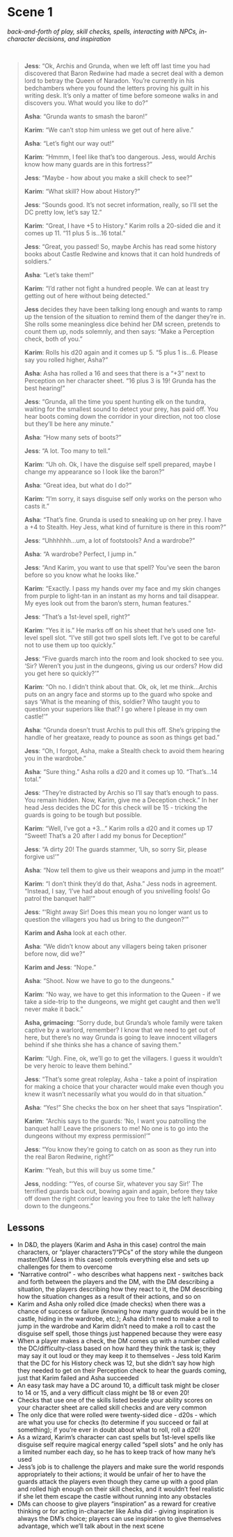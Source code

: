 # Scene 1  

*back-and-forth of play, skill checks, spells, interacting with NPCs, in-character decisions, and inspiration*  

<br/>

> **Jess**: “Ok, Archis and Grunda, when we left off last time you had discovered that Baron Redwine had made a secret deal with a demon lord to betray the Queen of Naradon. You’re currently in his bedchambers where you found the letters proving his guilt in his writing desk. It’s only a matter of time before someone walks in and discovers you. What would you like to do?”
>
> **Asha**: “Grunda wants to smash the baron!”
>
> **Karim**: “We can’t stop him unless we get out of here alive.”
>
> **Asha**: “Let’s fight our way out!”
>
> **Karim**: “Hmmm, I feel like that’s too dangerous. Jess, would Archis know how many guards are in this fortress?”
>
> **Jess**: “Maybe - how about you make a skill check to see?”
>
> **Karim**: “What skill? How about History?”
>
> **Jess**: “Sounds good. It’s not secret information, really, so I’ll set the DC pretty low, let’s say 12.”
>
> **Karim**: “Great, I have +5 to History.” Karim rolls a 20-sided die and it comes up 11. “11 plus 5 is…16 total.”
>
> **Jess**: “Great, you passed! So, maybe Archis has read some history books about Castle Redwine and knows that it can hold hundreds of soldiers.”
>
> **Asha**: “Let’s take them!”
>
> **Karim**: “I’d rather not fight a hundred people. We can at least try getting out of here without being detected.”
>
> **Jess** decides they have been talking long enough and wants to ramp up the tension of the situation to remind them of the danger they’re in. She rolls some meaningless dice behind her DM screen, pretends to count them up, nods solemnly, and then says: “Make a Perception check, both of you.”
>
> **Karim**: Rolls his d20 again and it comes up 5. “5 plus 1 is…6. Please say you rolled higher, Asha?”
>
> **Asha**: Asha has rolled a 16 and sees that there is a “+3” next to Perception on her character sheet. “16 plus 3 is 19! Grunda has the best hearing!”
>
> **Jess**: “Grunda, all the time you spent hunting elk on the tundra, waiting for the smallest sound to detect your prey, has paid off. You hear boots coming down the corridor in your direction, not too close but they’ll be here any minute.”
>
> **Asha**: “How many sets of boots?”
>
> **Jess**: “A lot. Too many to tell.”
>
> **Karim**: “Uh oh. Ok, I have the disguise self spell prepared, maybe I change my appearance so I look like the baron?”
>
> **Asha**: “Great idea, but what do I do?”
>
> **Karim**: “I’m sorry, it says disguise self only works on the person who casts it.”
>
> **Asha**: “That’s fine. Grunda is used to sneaking up on her prey. I have a +4 to Stealth. Hey Jess, what kind of furniture is there in this room?”
>
> **Jess**: “Uhhhhhh…um, a lot of footstools? And a wardrobe?”
>
> **Asha**: “A wardrobe? Perfect, I jump in.”
>
> **Jess**: “And Karim, you want to use that spell? You’ve seen the baron before so you know what he looks like.”
>
> **Karim**: “Exactly. I pass my hands over my face and my skin changes from purple to light-tan in an instant as my horns and tail disappear. My eyes look out from the baron’s stern, human features.”
>
> **Jess**: “That’s a 1st-level spell, right?”
>
> **Karim**: “Yes it is.” He marks off on his sheet that he’s used one 1st-level spell slot. “I’ve still got two spell slots left. I’ve got to be careful not to use them up too quickly.”
>
> **Jess**: “Five guards march into the room and look shocked to see you. ‘Sir? Weren’t you just in the dungeons, giving us our orders? How did you get here so quickly?’”
>
> **Karim**: “Oh no. I didn’t think about that. Ok, ok, let me think…Archis puts on an angry face and storms up to the guard who spoke and says ‘What is the meaning of this, soldier? Who taught you to question your superiors like that? I go where I please in my own castle!’”
>
> **Asha**: “Grunda doesn’t trust Archis to pull this off. She’s gripping the handle of her greataxe, ready to pounce as soon as things get bad.”
>
> **Jess**: “Oh, I forgot, Asha, make a Stealth check to avoid them hearing you in the wardrobe.”
>
> **Asha**: “Sure thing.” Asha rolls a d20 and it comes up 10. “That’s…14 total.”
>
> **Jess**: “They’re distracted by Archis so I’ll say that’s enough to pass. You remain hidden. Now, Karim, give me a Deception check.” In her head Jess decides the DC for this check will be 15 - tricking the guards is going to be tough but possible.
>
> **Karim**: “Well, I’ve got a +3…” Karim rolls a d20 and it comes up 17 “Sweet! That’s a 20 after I add my bonus for Deception!”
>
> **Jess**: “A dirty 20! The guards stammer, ‘Uh, so sorry Sir, please forgive us!’”
>
> **Asha**: “Now tell them to give us their weapons and jump in the moat!”
>
> **Karim**: “I don’t think they’d do that, Asha.” Jess nods in agreement. “Instead, I say, ‘I’ve had about enough of you snivelling fools! Go patrol the banquet hall!’”
>
> **Jess**: “‘Right away Sir! Does this mean you no longer want us to question the villagers you had us bring to the dungeon?’”
>
> **Karim and Asha** look at each other.
>
> **Asha**: “We didn’t know about any villagers being taken prisoner before now, did we?”
>
> **Karim and Jess**: “Nope.”
>
> **Asha**: “Shoot. Now we have to go to the dungeons.”
>
> **Karim**: “No way, we have to get this information to the Queen - if we take a side-trip to the dungeons, we might get caught and then we’ll never make it back.”
>
> **Asha, grimacing**: “Sorry dude, but Grunda’s whole family were taken captive by a warlord, remember? I know that we need to get out of here, but there’s no way Grunda is going to leave innocent villagers behind if she thinks she has a chance of saving them.”
>
> **Karim**: “Ugh. Fine, ok, we’ll go to get the villagers. I guess it wouldn’t be very heroic to leave them behind.”
>
> **Jess**: “That’s some great roleplay, Asha - take a point of inspiration for making a choice that your character would make even though you knew it wasn’t necessarily what you would do in that situation.”
>
> **Asha**: “Yes!” She checks the box on her sheet that says “Inspiration”.
>
> **Karim**: “Archis says to the guards: ‘No, I want you patrolling the banquet hall! Leave the prisoners to me! No one is to go into the dungeons without my express permission!’”
>
> **Jess**: “You know they’re going to catch on as soon as they run into the real Baron Redwine, right?”
>
> **Karim**: “Yeah, but this will buy us some time.”
>
> **Jess**, nodding: “‘Yes, of course Sir, whatever you say Sir!’ The terrified guards back out, bowing again and again, before they take off down the right corridor leaving you free to take the left hallway down to the dungeons.”

## Lessons

- In D&D, the players (Karim and Asha in this case) control the main characters, or “player characters”/“PCs” of the story while the dungeon master/DM (Jess in this case) controls everything else and sets up challenges for them to overcome
- “Narrative control” - who describes what happens next - switches back and forth between the players and the DM, with the DM describing a situation, the players describing how they react to it, the DM describing how the situation changes as a result of their actions, and so on
- Karim and Asha only rolled dice (made checks) when there was a chance of success or failure (knowing how many guards would be in the castle, hiding in the wardrobe, etc.); Asha didn’t need to make a roll to jump in the wardrobe and Karim didn’t need to make a roll to cast the disguise self spell, those things just happened because they were easy
- When a player makes a check, the DM comes up with a number called the DC/difficulty-class based on how hard they think the task is; they may say it out loud or they may keep it to themselves - Jess told Karim that the DC for his History check was 12, but she didn’t say how high they needed to get on their Perception check to hear the guards coming, just that Karim failed and Asha succeeded
- An easy task may have a DC around 10, a difficult task might be closer to 14 or 15, and a very difficult class might be 18 or even 20!
- Checks that use one of the skills listed beside your ability scores on your character sheet are called skill checks and are very common
- The only dice that were rolled were twenty-sided dice - d20s - which are what you use for checks (to determine if you succeed or fail at something); if you’re ever in doubt about what to roll, roll a d20!
- As a wizard, Karim’s character can cast spells but 1st-level spells like disguise self require magical energy called “spell slots” and he only has a limited number each day, so he has to keep track of how many he’s used
- Jess’s job is to challenge the players and make sure the world responds appropriately to their actions; it would be unfair of her to have the guards attack the players even though they came up with a good plan and rolled high enough on their skill checks, and it wouldn’t feel realistic if she let them escape the castle without running into any obstacles
- DMs can choose to give players “inspiration” as a reward for creative thinking or for acting in-character like Asha did - giving inspiration is always the DM’s choice; players can use inspiration to give themselves advantage, which we’ll talk about in the next scene
